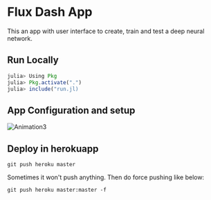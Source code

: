 # Flux Dash App

This an app with user interface to create, train and test a deep neural network.


## Run Locally

```julia
julia> Using Pkg
julia> Pkg.activate(".")
julia> include("run.jl)
```

## App Configuration and setup

![Animation3](https://user-images.githubusercontent.com/22251968/133020240-d34dcd9f-4019-42f5-96fb-235100ef8e41.gif)


## Deploy in herokuapp

```
git push heroku master
```
Sometimes it won't push anything. Then do force pushing like below:
```
git push heroku master:master -f
```